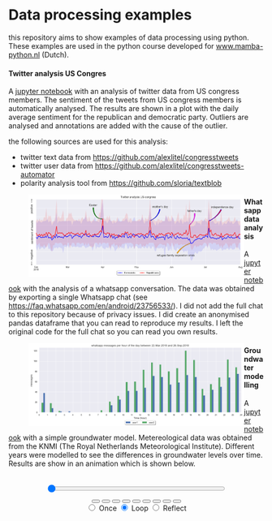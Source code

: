 # Data processing examples
this repository aims to show examples of data processing using python. 
These examples are used in the python course developed for www.mamba-python.nl (Dutch).

#### Twitter analysis US Congres

A  [jupyter notebook](congress_twitter_analysis/congress_twitter_analysis.ipynb) with an analysis of twitter data from US congress members.
The sentiment of the tweets from US congress members is automatically analysed. 
The results are shown in a plot with the daily average sentiment for the republican and democratic party. 
Outliers are analysed and annotations are added with the cause of the outlier.

the following sources are used for this analysis:
- twitter text data from https://github.com/alexlitel/congresstweets
- twitter user data from https://github.com/alexlitel/congresstweets-automator
- polarity analysis tool from https://github.com/sloria/textblob

<figure>
   <IMG SRC="congress_twitter_analysis/figures/twitter_analysis_US_congress.png" ALIGN="left">
</figure>



#### Whatsapp data analysis
A  [jupyter notebook](/whatsapp&#32;data/whatsapp_data_analysis.ipynb) with the analysis of a whatsapp conversation.
The data was obtained by exporting a single Whatsapp chat (see https://faq.whatsapp.com/en/android/23756533/).
I did not add the full chat to this repository because of privacy issues. 
I did create an anonymised pandas dataframe that you can read to reproduce my results. 
I left the original code for the full chat so you can read you own results.


<figure>
   <IMG SRC="whatsapp data\figures\whatsapp_message_analysis.png" ALIGN="left">
</figure>

#### Groundwater modelling
A [jupyter notebook](/groundwater&#32model/groundwater_model.ipynb) with a simple groundwater model.
Metereological data was obtained from the KNMI (The Royal Netherlands Meteorological Institute).
Different years were modelled to see the differences in groundwater levels over time. 
Results are show in an animation which is shown below.


<link rel="stylesheet"
href="https://maxcdn.bootstrapcdn.com/font-awesome/4.4.0/
css/font-awesome.min.css">
<script language="javascript">
  /* Define the Animation class */
  function Animation(frames, img_id, slider_id, interval, loop_select_id){
    this.img_id = img_id;
    this.slider_id = slider_id;
    this.loop_select_id = loop_select_id;
    this.interval = interval;
    this.current_frame = 0;
    this.direction = 0;
    this.timer = null;
    this.frames = new Array(frames.length);

    for (var i=0; i<frames.length; i++)
    {
     this.frames[i] = new Image();
     this.frames[i].src = frames[i];
    }
    document.getElementById(this.slider_id).max = this.frames.length - 1;
    this.set_frame(this.current_frame);
  }

  Animation.prototype.get_loop_state = function(){
    var button_group = document[this.loop_select_id].state;
    for (var i = 0; i < button_group.length; i++) {
        var button = button_group[i];
        if (button.checked) {
            return button.value;
        }
    }
    return undefined;
  }

  Animation.prototype.set_frame = function(frame){
    this.current_frame = frame;
    document.getElementById(this.img_id).src =
            this.frames[this.current_frame].src;
    document.getElementById(this.slider_id).value = this.current_frame;
  }

  Animation.prototype.next_frame = function()
  {
    this.set_frame(Math.min(this.frames.length - 1, this.current_frame + 1));
  }

  Animation.prototype.previous_frame = function()
  {
    this.set_frame(Math.max(0, this.current_frame - 1));
  }

  Animation.prototype.first_frame = function()
  {
    this.set_frame(0);
  }

  Animation.prototype.last_frame = function()
  {
    this.set_frame(this.frames.length - 1);
  }

  Animation.prototype.slower = function()
  {
    this.interval /= 0.7;
    if(this.direction > 0){this.play_animation();}
    else if(this.direction < 0){this.reverse_animation();}
  }

  Animation.prototype.faster = function()
  {
    this.interval *= 0.7;
    if(this.direction > 0){this.play_animation();}
    else if(this.direction < 0){this.reverse_animation();}
  }

  Animation.prototype.anim_step_forward = function()
  {
    this.current_frame += 1;
    if(this.current_frame < this.frames.length){
      this.set_frame(this.current_frame);
    }else{
      var loop_state = this.get_loop_state();
      if(loop_state == "loop"){
        this.first_frame();
      }else if(loop_state == "reflect"){
        this.last_frame();
        this.reverse_animation();
      }else{
        this.pause_animation();
        this.last_frame();
      }
    }
  }

  Animation.prototype.anim_step_reverse = function()
  {
    this.current_frame -= 1;
    if(this.current_frame >= 0){
      this.set_frame(this.current_frame);
    }else{
      var loop_state = this.get_loop_state();
      if(loop_state == "loop"){
        this.last_frame();
      }else if(loop_state == "reflect"){
        this.first_frame();
        this.play_animation();
      }else{
        this.pause_animation();
        this.first_frame();
      }
    }
  }

  Animation.prototype.pause_animation = function()
  {
    this.direction = 0;
    if (this.timer){
      clearInterval(this.timer);
      this.timer = null;
    }
  }

  Animation.prototype.play_animation = function()
  {
    this.pause_animation();
    this.direction = 1;
    var t = this;
    if (!this.timer) this.timer = setInterval(function() {
        t.anim_step_forward();
    }, this.interval);
  }

  Animation.prototype.reverse_animation = function()
  {
    this.pause_animation();
    this.direction = -1;
    var t = this;
    if (!this.timer) this.timer = setInterval(function() {
        t.anim_step_reverse();
    }, this.interval);
  }
</script>

<div class="animation" align="center">
    <img id="_anim_imge04628a8c7924dd9a179ad45944fa7b3">
    <br>
    <input id="_anim_slidere04628a8c7924dd9a179ad45944fa7b3" type="range" style="width:350px"
           name="points" min="0" max="1" step="1" value="0"
           onchange="anime04628a8c7924dd9a179ad45944fa7b3.set_frame(parseInt(this.value));"></input>
    <br>
    <button onclick="anime04628a8c7924dd9a179ad45944fa7b3.slower()"><i class="fa fa-minus"></i></button>
    <button onclick="anime04628a8c7924dd9a179ad45944fa7b3.first_frame()"><i class="fa fa-fast-backward">
        </i></button>
    <button onclick="anime04628a8c7924dd9a179ad45944fa7b3.previous_frame()">
        <i class="fa fa-step-backward"></i></button>
    <button onclick="anime04628a8c7924dd9a179ad45944fa7b3.reverse_animation()">
        <i class="fa fa-play fa-flip-horizontal"></i></button>
    <button onclick="anime04628a8c7924dd9a179ad45944fa7b3.pause_animation()"><i class="fa fa-pause">
        </i></button>
    <button onclick="anime04628a8c7924dd9a179ad45944fa7b3.play_animation()"><i class="fa fa-play"></i>
        </button>
    <button onclick="anime04628a8c7924dd9a179ad45944fa7b3.next_frame()"><i class="fa fa-step-forward">
        </i></button>
    <button onclick="anime04628a8c7924dd9a179ad45944fa7b3.last_frame()"><i class="fa fa-fast-forward">
        </i></button>
    <button onclick="anime04628a8c7924dd9a179ad45944fa7b3.faster()"><i class="fa fa-plus"></i></button>
  <form action="#n" name="_anim_loop_selecte04628a8c7924dd9a179ad45944fa7b3" class="anim_control">
    <input type="radio" name="state"
           value="once" > Once </input>
    <input type="radio" name="state"
           value="loop" checked> Loop </input>
    <input type="radio" name="state"
           value="reflect" > Reflect </input>
  </form>
</div>


<script language="javascript">
  /* Instantiate the Animation class. */
  /* The IDs given should match those used in the template above. */
  (function() {
    var img_id = "_anim_imge04628a8c7924dd9a179ad45944fa7b3";
    var slider_id = "_anim_slidere04628a8c7924dd9a179ad45944fa7b3";
    var loop_select_id = "_anim_loop_selecte04628a8c7924dd9a179ad45944fa7b3";
    var frames = new Array(894);
    
  for (var i=0; i<894; i++){
    frames[i] = "plot_gws_rc_frames/frame" + ("0000000" + i).slice(-7) +
                ".png";
  }


    /* set a timeout to make sure all the above elements are created before
       the object is initialized. */
    setTimeout(function() {
        anime04628a8c7924dd9a179ad45944fa7b3 = new Animation(frames, img_id, slider_id, 33,
                                 loop_select_id);
    }, 0);
  })()
</script>

